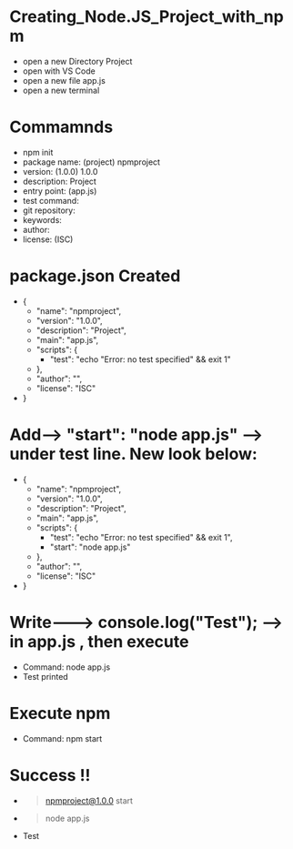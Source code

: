 # Creating_Node.JS_Project_with_npm
- open a new Directory Project
- open with VS Code
- open a new file app.js
- open a new terminal
# Commamnds
- npm init
- package name: (project) npmproject
- version: (1.0.0) 1.0.0
- description: Project
- entry point: (app.js)
- test command:
- git repository:
- keywords:
- author:
- license: (ISC)
# package.json Created
- {
  - "name": "npmproject",
  - "version": "1.0.0",
  - "description": "Project",
  - "main": "app.js",
  - "scripts": {
    - "test": "echo \"Error: no test specified\" && exit 1"
  - },
  - "author": "",
  - "license": "ISC"
- }
# Add--> "start": "node app.js"  --> under test line. New look below:
- {
  - "name": "npmproject",
  - "version": "1.0.0",
  - "description": "Project",
  - "main": "app.js",
  - "scripts": {
    - "test": "echo \"Error: no test specified\" && exit 1",
    - "start": "node app.js"
  - },
  - "author": "",
  - "license": "ISC"
- }
# Write--->  console.log("Test");  --> in app.js , then execute 
- Command: node app.js
- Test printed
# Execute npm
- Command: npm start
# Success !!
- > npmproject@1.0.0 start
- > node app.js

- Test
